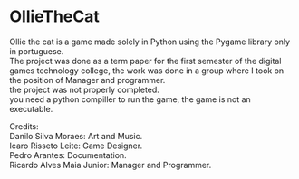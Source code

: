 # OllieTheCat
Ollie the cat is a game made solely in Python using the Pygame library only in portuguese.<br/>
The project was done as a term paper for the first semester of the digital games technology college, the work was done in a group where I took on the position of Manager and programmer.<br/>
the project was not properly completed.<br/>
you need a python compiller to run the game, the game is not an executable.<br/>

Credits:<br/>
Danilo Silva Moraes: Art and Music.<br/>
Icaro Risseto Leite: Game Designer.<br/>
Pedro Arantes: Documentation.<br/>
Ricardo Alves Maia Junior: Manager and Programmer.<br/>

